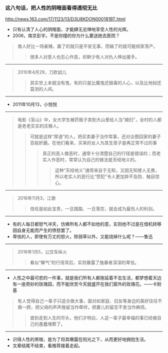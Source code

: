 ### 这八句话，把人性的阴暗面看得透彻无比
http://news.163.com/17/1123/13/D3U8KDON000181BT.html
- 只有认清了人心的阴暗面，才能肆无忌惮地享受人性的光辉。
- 2006，南京彭宇。不是你撞的你为什么要送她去医院？
>救人好比一场豪赌，赢了的就只是平安无事，而输了的就可能倾家荡产。
>>很多人对恩人也忍心作恶，却鲜少有人对仇人伸出援手。
---
>2010年4月29，刀砍幼儿
>>其实世上本就没有鬼，有的只是比魔鬼还狠毒的人心，以及比地狱还莫测的人间。
---
- 2011年10月13，小悦悦
---
>电影《盲山》中，女大学生被药贩子卖到大山里给人当“媳妇”，全村的人都是老老实实的庄稼人。
>>可就是这样“厚道”的人，把买卖妻子当作常事，还对企图回家的妻子百般折磨。在他们看来，买来的女人为其生孩子是再正常不过的事
>>>真正的恶人做恶时，通常十分清楚自己的行径是错误的；而老实人作恶时，常常认为自己的做法是天经地义的。
>>>>这种“天经地义”通常来自于无知，又因无知使人无畏，所以老实人的恶行比“惯犯”令人更加猝不及防、触目惊心。
---
>2016年11月3，江歌
>>信任是如此宝贵，一旦践踏、一旦落空，就会成为最伤人的利剑。
---
- 有的人每日都怒气冲天，仿佛所有人都不如他的意，实则他不过是在借机转移因自身无能而产生的愤怒罢了。
- 卑怯的人，即使有万丈的怒火，除弱草以外，又能烧掉什么呢？——鲁迅
---
>2016年1月5，公交车纵火
>>看似“解气”的行径背后，实则暴露了施暴者深深的卑怯。
---
- 人性之中最可悲的一件事，就是我们所有人都拖延着不去生活，都梦想着天边有一座奇妙的玫瑰园，而不能欣赏今天就盛开在我们窗外的玫瑰花。——卡耐基
>有人觉得自己一辈子只适合做大事，面对如家庭、旧友等身边的美好往往不屑一顾，把父母的声声挽留当作牵绊，把妻儿的留恋不舍当作麻烦。
>>直到走到人生的尽头，他们才明白，人这一辈子最幸福的事已经被自己的愚蠢埋葬了。
---
- 识得人性的黑暗，是为了将其曝露在阳光之下，从而更好地拥抱生活。
- 文章结尾不结束，看推荐接着走起。